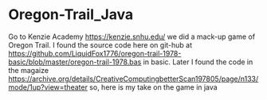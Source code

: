 # Oregon-Trail_Java
Go to Kenzie Academy https://kenzie.snhu.edu/ we did a mack-up game of Oregon Trail. I found the source code here on git-hub at 
https://github.com/LiquidFox1776/oregon-trail-1978-basic/blob/master/oregon-trail-1978.bas in basic. Later I found the code in the 
magaize https://archive.org/details/CreativeComputingbetterScan197805/page/n133/mode/1up?view=theater so, here is my take on
the game in java
